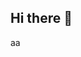 ## Hi there 👋

<!--
**ecarmu/ecarmu** is a ✨ _special_ ✨ repository because its `README.md` (this file) appears on your GitHub profile.

Here are some ideas to get you started:

- 🔭 I’m currently working on ...
- 🌱 I’m currently learning ...

- 📫 How to reach me: ardaharman2003@gmail.com

- ⚡ Fun fact: The day I was born is the same day that Turkey had won the Eurovision
-->

aa
